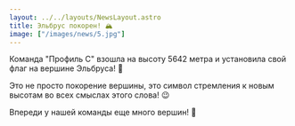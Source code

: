 ```yaml
---
layout: ../../layouts/NewsLayout.astro
title: Эльбрус покорен! 🏔️
image: ["/images/news/5.jpg"]
---
```


Команда "Профиль С" взошла на высоту 5642 метра и установила свой флаг на вершине Эльбруса! 🚩

Это не просто покорение вершины, это символ стремления к новым высотам во всех смыслах этого слова! 😉

Впереди у нашей команды еще много вершин! 💪
